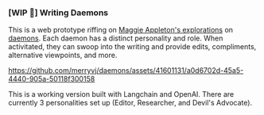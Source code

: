 ### [WIP 🚧] Writing Daemons
This is a web prototype riffing on [Maggie Appleton's explorations](https://maggieappleton.com/lm-sketchbook) on [daemons](https://en.wikipedia.org/wiki/Daimon). Each daemon has a distinct personality and role. When activitated, they can swoop into the writing and provide edits, compliments, alternative viewpoints, and more. 

https://github.com/merryvj/daemons/assets/41601131/a0d6702d-45a5-4440-905a-50118f300158

This is a working version built with Langchain and OpenAI. There are currently 3 personalities set up (Editor, Researcher, and Devil's Advocate). 
